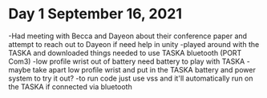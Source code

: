 # Day 1 September 16, 2021
-Had meeting with Becca and Dayeon about their conference paper and attempt to reach out to Dayeon if need help in unity
-played around with the TASKA and downloaded things needed to use TASKA bluetooth (PORT Com3)
-low profile wrist out of battery need battery to play with TASKA
-maybe take apart low profile wrist and put in the TASKA battery and power system to try it out?
-to run code just use vss and it'll automatically run on the TASKA if connected via bluetooth

